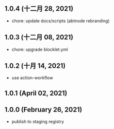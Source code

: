 ## 1.0.4 (十二月 28, 2021)

- chore: update docs/scripts (abtnode rebranding)

## 1.0.3 (十二月 08, 2021)

- chore: upgrade blocklet.yml

## 1.0.2 (十月 14, 2021)

- use action-workflow

## 1.0.1 (April 02, 2021)

## 1.0.0 (February 26, 2021)

- publish to staging registry
